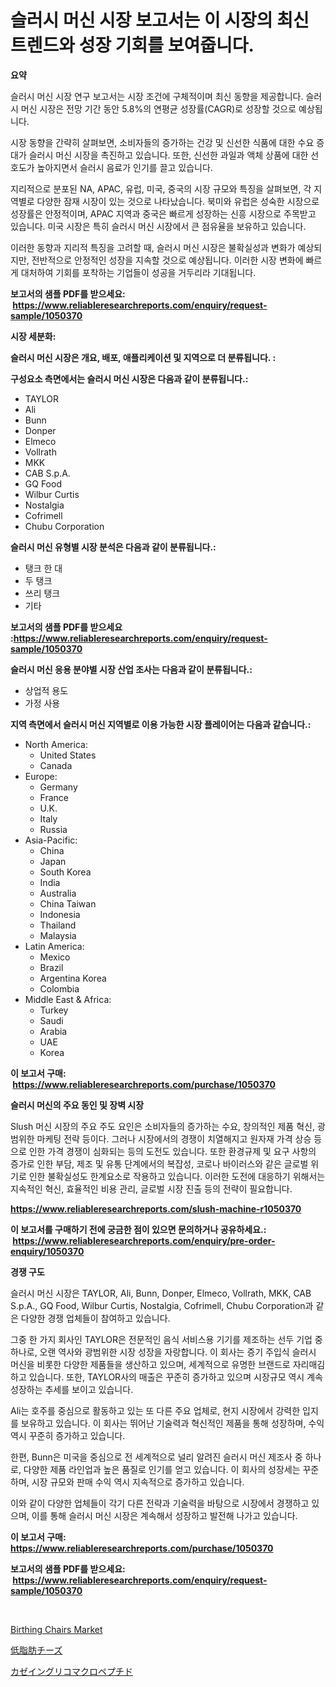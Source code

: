 <p><h1>슬러시 머신 시장 보고서는 이 시장의 최신 트렌드와 성장 기회를 보여줍니다.</h1></p><p><strong>요약</strong></p>
<p><p>슬러시 머신 시장 연구 보고서는 시장 조건에 구체적이며 최신 동향을 제공합니다. 슬러시 머신 시장은 전망 기간 동안 5.8%의 연평균 성장률(CAGR)로 성장할 것으로 예상됩니다. </p><p>시장 동향을 간략히 살펴보면, 소비자들의 증가하는 건강 및 신선한 식품에 대한 수요 증대가 슬러시 머신 시장을 촉진하고 있습니다. 또한, 신선한 과일과 액체 상품에 대한 선호도가 높아지면서 슬러시 음료가 인기를 끌고 있습니다. </p><p>지리적으로 분포된 NA, APAC, 유럽, 미국, 중국의 시장 규모와 특징을 살펴보면, 각 지역별로 다양한 잠재 시장이 있는 것으로 나타났습니다. 북미와 유럽은 성숙한 시장으로 성장률은 안정적이며, APAC 지역과 중국은 빠르게 성장하는 신흥 시장으로 주목받고 있습니다. 미국 시장은 특히 슬러시 머신 시장에서 큰 점유율을 보유하고 있습니다. </p><p>이러한 동향과 지리적 특징을 고려할 때, 슬러시 머신 시장은 불확실성과 변화가 예상되지만, 전반적으로 안정적인 성장을 지속할 것으로 예상됩니다. 이러한 시장 변화에 빠르게 대처하여 기회를 포착하는 기업들이 성공을 거두리라 기대됩니다.</p></p>
<p><strong>보고서의 샘플 PDF를 받으세요: &nbsp;<a href="https://www.reliableresearchreports.com/enquiry/request-sample/1050370">https://www.reliableresearchreports.com/enquiry/request-sample/1050370</a></strong></p>
<p><strong>시장 세분화:</strong></p>
<p><strong> 슬러시 머신 시장은 개요, 배포, 애플리케이션 및 지역으로 더 분류됩니다. :</strong></p>
<p><strong>구성요소 측면에서는 슬러시 머신 시장은 다음과 같이 분류됩니다.:</strong></p>
<p><ul><li>TAYLOR</li><li>Ali</li><li>Bunn</li><li>Donper</li><li>Elmeco</li><li>Vollrath</li><li>MKK</li><li>CAB S.p.A.</li><li>GQ Food</li><li>Wilbur Curtis</li><li>Nostalgia</li><li>Cofrimell</li><li>Chubu Corporation</li></ul></p>
<p><strong> 슬러시 머신 유형별 시장 분석은 다음과 같이 분류됩니다.:</strong></p>
<p><ul><li>탱크 한 대</li><li>두 탱크</li><li>쓰리 탱크</li><li>기타</li></ul></p>
<p><strong>보고서의 샘플 PDF를 받으세요 :<a href="https://www.reliableresearchreports.com/enquiry/request-sample/1050370">https://www.reliableresearchreports.com/enquiry/request-sample/1050370</a></strong></p>
<p><strong> 슬러시 머신 응용 분야별 시장 산업 조사는 다음과 같이 분류됩니다.:</strong></p>
<p><ul><li>상업적 용도</li><li>가정 사용</li></ul></p>
<p><strong>지역 측면에서 슬러시 머신 지역별로 이용 가능한 시장 플레이어는 다음과 같습니다.:</strong></p>
<p><ul>
    <li>
        North America:
        <ul>
            <li>United States</li>
            <li>Canada</li>
        </ul>
    </li>
    <li>
        Europe:
        <ul>
            <li>Germany</li>
            <li>France</li>
            <li>U.K.</li>
            <li>Italy</li>
            <li>Russia</li>
        </ul>
    </li>
    <li>
        Asia-Pacific:
        <ul>
            <li>China</li>
            <li>Japan</li>
            <li>South Korea</li>
            <li>India</li>
            <li>Australia</li>
            <li>China Taiwan</li>
            <li>Indonesia</li>
            <li>Thailand</li>
            <li>Malaysia</li>
        </ul>
    </li>
    <li>
        Latin America:
        <ul>
            <li>Mexico</li>
            <li>Brazil</li>
            <li>Argentina Korea</li>
            <li>Colombia</li>
        </ul>
    </li>
    <li>
        Middle East & Africa:
        <ul>
            <li>Turkey</li>
            <li>Saudi</li>
            <li>Arabia</li>
            <li>UAE</li>
            <li>Korea</li>
        </ul>
    </li>
    </ul></p>
<p><strong>이 보고서 구매: &nbsp;<a href="https://www.reliableresearchreports.com/purchase/1050370">https://www.reliableresearchreports.com/purchase/1050370</a></strong></p>
<p><strong>슬러시 머신의 주요 동인 및 장벽 시장</strong></p>
<p><p>Slush 머신 시장의 주요 주도 요인은 소비자들의 증가하는 수요, 창의적인 제품 혁신, 광범위한 마케팅 전략 등이다. 그러나 시장에서의 경쟁이 치열해지고 원자재 가격 상승 등으로 인한 가격 경쟁이 심화되는 등의 도전도 있습니다. 또한 환경규제 및 요구 사항의 증가로 인한 부담, 제조 및 유통 단계에서의 복잡성, 코로나 바이러스와 같은 글로벌 위기로 인한 불확실성도 한계요소로 작용하고 있습니다. 이러한 도전에 대응하기 위해서는 지속적인 혁신, 효율적인 비용 관리, 글로벌 시장 진출 등의 전략이 필요합니다.</p></p>
<p><strong><a href="https://www.reliableresearchreports.com/slush-machine-r1050370">https://www.reliableresearchreports.com/slush-machine-r1050370</a></strong></p>
<p><strong>이 보고서를 구매하기 전에 궁금한 점이 있으면 문의하거나 공유하세요.: &nbsp;<a href="https://www.reliableresearchreports.com/enquiry/pre-order-enquiry/1050370">https://www.reliableresearchreports.com/enquiry/pre-order-enquiry/1050370</a></strong></p>
<p><strong>경쟁 구도</strong></p>
<p><p>슬러시 머신 시장은 TAYLOR, Ali, Bunn, Donper, Elmeco, Vollrath, MKK, CAB S.p.A., GQ Food, Wilbur Curtis, Nostalgia, Cofrimell, Chubu Corporation과 같은 다양한 경쟁 업체들이 참여하고 있습니다.</p><p>그중 한 가지 회사인 TAYLOR은 전문적인 음식 서비스용 기기를 제조하는 선두 기업 중 하나로, 오랜 역사와 광범위한 시장 성장을 자랑합니다. 이 회사는 증기 주입식 슬러시 머신을 비롯한 다양한 제품들을 생산하고 있으며, 세계적으로 유명한 브랜드로 자리매김하고 있습니다. 또한, TAYLOR사의 매출은 꾸준히 증가하고 있으며 시장규모 역시 계속 성장하는 추세를 보이고 있습니다.</p><p>Ali는 호주를 중심으로 활동하고 있는 또 다른 주요 업체로, 현지 시장에서 강력한 입지를 보유하고 있습니다. 이 회사는 뛰어난 기술력과 혁신적인 제품을 통해 성장하며, 수익 역시 꾸준히 증가하고 있습니다.</p><p>한편, Bunn은 미국을 중심으로 전 세계적으로 널리 알려진 슬러시 머신 제조사 중 하나로, 다양한 제품 라인업과 높은 품질로 인기를 얻고 있습니다. 이 회사의 성장세는 꾸준하며, 시장 규모와 판매 수익 역시 지속적으로 증가하고 있습니다.</p><p>이와 같이 다양한 업체들이 각기 다른 전략과 기술력을 바탕으로 시장에서 경쟁하고 있으며, 이를 통해 슬러시 머신 시장은 계속해서 성장하고 발전해 나가고 있습니다.</p></p>
<p><strong>이 보고서 구매: &nbsp; <a href="https://www.reliableresearchreports.com/purchase/1050370">https://www.reliableresearchreports.com/purchase/1050370</a></strong></p>
<p><strong>보고서의 샘플 PDF를 받으세요: &nbsp;<a href="https://www.reliableresearchreports.com/enquiry/request-sample/1050370">https://www.reliableresearchreports.com/enquiry/request-sample/1050370</a></strong><strong></strong></p>
<p>&nbsp;</p>
<p><p><a href="https://copper-carbon-84f.notion.site/Birthing-Chairs-Market-The-Key-To-Successful-Business-Strategy-Forecast-Till-2031-ea2711c9baf4485f82a642228c7ace91">Birthing Chairs Market</a></p><p><a href="https://github.com/KaydenJohns1964/Market-Research-Report-List-1/blob/main/396599531801.md">低脂肪チーズ</a></p><p><a href="https://github.com/marbadji/Market-Research-Report-List-1/blob/main/914258631800.md">カゼイングリコマクロペプチド</a></p></p>